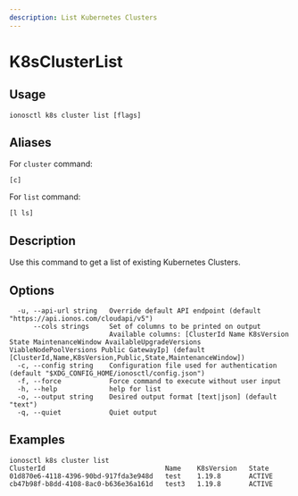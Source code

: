 ```yaml
---
description: List Kubernetes Clusters
---
```


# K8sClusterList

## Usage

```text
ionosctl k8s cluster list [flags]
```

## Aliases

For `cluster` command:
```text
[c]
```

For `list` command:
```text
[l ls]
```

## Description

Use this command to get a list of existing Kubernetes Clusters.

## Options

```text
  -u, --api-url string   Override default API endpoint (default "https://api.ionos.com/cloudapi/v5")
      --cols strings     Set of columns to be printed on output 
                         Available columns: [ClusterId Name K8sVersion State MaintenanceWindow AvailableUpgradeVersions ViableNodePoolVersions Public GatewayIp] (default [ClusterId,Name,K8sVersion,Public,State,MaintenanceWindow])
  -c, --config string    Configuration file used for authentication (default "$XDG_CONFIG_HOME/ionosctl/config.json")
  -f, --force            Force command to execute without user input
  -h, --help             help for list
  -o, --output string    Desired output format [text|json] (default "text")
  -q, --quiet            Quiet output
```

## Examples

```text
ionosctl k8s cluster list 
ClusterId                              Name    K8sVersion   State
01d870e6-4118-4396-90bd-917fda3e948d   test    1.19.8       ACTIVE
cb47b98f-b8dd-4108-8ac0-b636e36a161d   test3   1.19.8       ACTIVE
```


